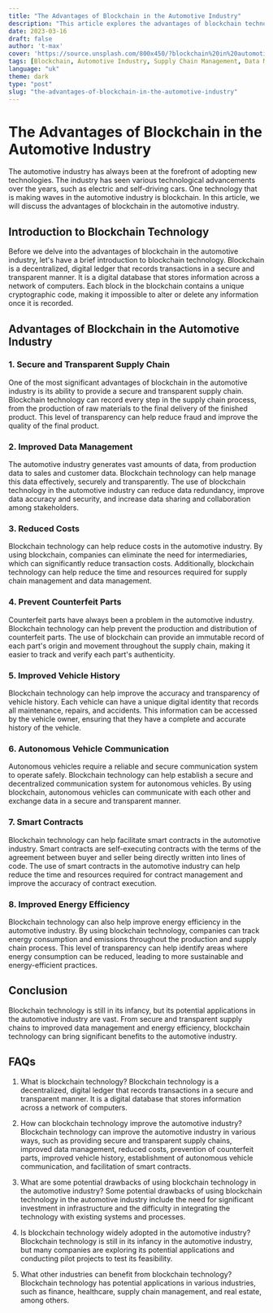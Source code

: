```yaml
---
title: "The Advantages of Blockchain in the Automotive Industry"
description: "This article explores the advantages of blockchain technology in the automotive industry. With its ability to provide secure and transparent supply chains, improved data management, reduced costs, prevention of counterfeit parts, improved vehicle history, establishment of autonomous vehicle communication, and facilitation of smart contracts, blockchain has the potential to revolutionize the way the automotive industry operates. However, there are also potential drawbacks to consider, such as the need for significant investment in infrastructure and the difficulty of integrating the technology with existing systems and processes."
date: 2023-03-16
draft: false
author: 't-max'
cover: 'https://source.unsplash.com/800x450/?blockchain%20in%20automotive'
tags: [Blockchain, Automotive Industry, Supply Chain Management, Data Management, Smart Contracts, Autonomous Vehicles, Counterfeit Prevention, Cost Reductions.]
language: "uk"
theme: dark
type: "post"
slug: "the-advantages-of-blockchain-in-the-automotive-industry"
---
```


# The Advantages of Blockchain in the Automotive Industry

The automotive industry has always been at the forefront of adopting new technologies. The industry has seen various technological advancements over the years, such as electric and self-driving cars. One technology that is making waves in the automotive industry is blockchain. In this article, we will discuss the advantages of blockchain in the automotive industry.

## Introduction to Blockchain Technology

Before we delve into the advantages of blockchain in the automotive industry, let's have a brief introduction to blockchain technology. Blockchain is a decentralized, digital ledger that records transactions in a secure and transparent manner. It is a digital database that stores information across a network of computers. Each block in the blockchain contains a unique cryptographic code, making it impossible to alter or delete any information once it is recorded.

## Advantages of Blockchain in the Automotive Industry

### 1\. Secure and Transparent Supply Chain

One of the most significant advantages of blockchain in the automotive industry is its ability to provide a secure and transparent supply chain. Blockchain technology can record every step in the supply chain process, from the production of raw materials to the final delivery of the finished product. This level of transparency can help reduce fraud and improve the quality of the final product.

### 2\. Improved Data Management

The automotive industry generates vast amounts of data, from production data to sales and customer data. Blockchain technology can help manage this data effectively, securely and transparently. The use of blockchain technology in the automotive industry can reduce data redundancy, improve data accuracy and security, and increase data sharing and collaboration among stakeholders.

### 3\. Reduced Costs

Blockchain technology can help reduce costs in the automotive industry. By using blockchain, companies can eliminate the need for intermediaries, which can significantly reduce transaction costs. Additionally, blockchain technology can help reduce the time and resources required for supply chain management and data management.

### 4\. Prevent Counterfeit Parts

Counterfeit parts have always been a problem in the automotive industry. Blockchain technology can help prevent the production and distribution of counterfeit parts. The use of blockchain can provide an immutable record of each part's origin and movement throughout the supply chain, making it easier to track and verify each part's authenticity.

### 5\. Improved Vehicle History

Blockchain technology can help improve the accuracy and transparency of vehicle history. Each vehicle can have a unique digital identity that records all maintenance, repairs, and accidents. This information can be accessed by the vehicle owner, ensuring that they have a complete and accurate history of the vehicle.

### 6\. Autonomous Vehicle Communication

Autonomous vehicles require a reliable and secure communication system to operate safely. Blockchain technology can help establish a secure and decentralized communication system for autonomous vehicles. By using blockchain, autonomous vehicles can communicate with each other and exchange data in a secure and transparent manner.

### 7\. Smart Contracts

Blockchain technology can help facilitate smart contracts in the automotive industry. Smart contracts are self-executing contracts with the terms of the agreement between buyer and seller being directly written into lines of code. The use of smart contracts in the automotive industry can help reduce the time and resources required for contract management and improve the accuracy of contract execution.

### 8\. Improved Energy Efficiency

Blockchain technology can also help improve energy efficiency in the automotive industry. By using blockchain technology, companies can track energy consumption and emissions throughout the production and supply chain process. This level of transparency can help identify areas where energy consumption can be reduced, leading to more sustainable and energy-efficient practices.

## Conclusion

Blockchain technology is still in its infancy, but its potential applications in the automotive industry are vast. From secure and transparent supply chains to improved data management and energy efficiency, blockchain technology can bring significant benefits to the automotive industry.

## FAQs

1. What is blockchain technology? Blockchain technology is a decentralized, digital ledger that records transactions in a secure and transparent manner. It is a digital database that stores information across a network of computers.
    
2. How can blockchain technology improve the automotive industry? Blockchain technology can improve the automotive industry in various ways, such as providing secure and transparent supply chains, improved data management, reduced costs, prevention of counterfeit parts, improved vehicle history, establishment of autonomous vehicle communication, and facilitation of smart contracts.
    
3. What are some potential drawbacks of using blockchain technology in the automotive industry? Some potential drawbacks of using blockchain technology in the automotive industry include the need for significant investment in infrastructure and the difficulty in integrating the technology with existing systems and processes.
    
4. Is blockchain technology widely adopted in the automotive industry? Blockchain technology is still in its infancy in the automotive industry, but many companies are exploring its potential applications and conducting pilot projects to test its feasibility.
    
5. What other industries can benefit from blockchain technology? Blockchain technology has potential applications in various industries, such as finance, healthcare, supply chain management, and real estate, among others.